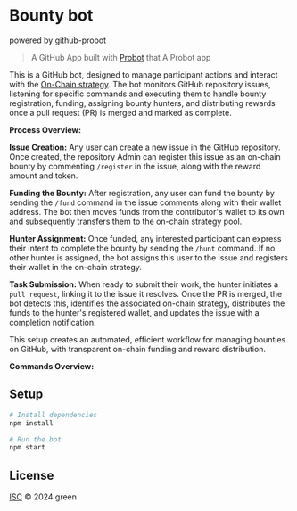 # Bounty bot 
powered by github-probot 

> A GitHub App built with [Probot](https://github.com/probot/probot) that A Probot app

This is a GitHub bot, designed to manage participant actions and interact with the [On-Chain strategy](https://github.com/alexandr-masl/evm_bounty). 
The bot monitors GitHub repository issues, listening for specific commands and executing them to handle bounty registration, funding, assigning bounty hunters, and distributing rewards once a pull request (PR) is merged and marked as complete.

**Process Overview:**

**Issue Creation:** Any user can create a new issue in the GitHub repository. Once created, the repository Admin can register this issue as an on-chain bounty by commenting `/register` in the issue, along with the reward amount and token.

**Funding the Bounty:** After registration, any user can fund the bounty by sending the `/fund` command in the issue comments along with their wallet address. The bot then moves funds from the contributor's wallet to its own and subsequently transfers them to the on-chain strategy pool.

**Hunter Assignment:** Once funded, any interested participant can express their intent to complete the bounty by sending the `/hunt` command. If no other hunter is assigned, the bot assigns this user to the issue and registers their wallet in the on-chain strategy.

**Task Submission:** When ready to submit their work, the hunter initiates a `pull request`, linking it to the issue it resolves. Once the PR is merged, the bot detects this, identifies the associated on-chain strategy, distributes the funds to the hunter's registered wallet, and updates the issue with a completion notification.

This setup creates an automated, efficient workflow for managing bounties on GitHub, with transparent on-chain funding and reward distribution.


**Commands Overview:**





## Setup

```sh
# Install dependencies
npm install

# Run the bot
npm start
```

## License

[ISC](LICENSE) © 2024 green
